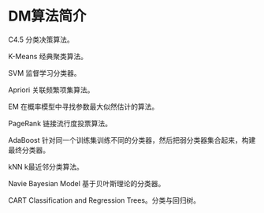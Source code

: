 # DM算法简介

C4.5
分类决策算法。

K-Means
经典聚类算法。

SVM
监督学习分类器。

Apriori
关联频繁项集算法。

EM
在概率模型中寻找参数最大似然估计的算法。

PageRank
链接流行度投票算法。

AdaBoost
针对同一个训练集训练不同的分类器，然后把弱分类器集合起来，构建最终分类器。

kNN
k最近邻分类算法。

Navie Bayesian Model
基于贝叶斯理论的分类器。

CART
Classification and Regression Trees。分类与回归树。

